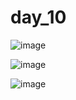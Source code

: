 # day_10

![image](https://github.com/user-attachments/assets/238d0e39-0e4e-4d47-a47b-7ca7f6707156)


![image](https://github.com/user-attachments/assets/fa6de966-401e-4636-bbb4-6858f7b7c976)


![image](https://github.com/user-attachments/assets/13667ea6-b463-47c2-905a-443e534b35ae)


